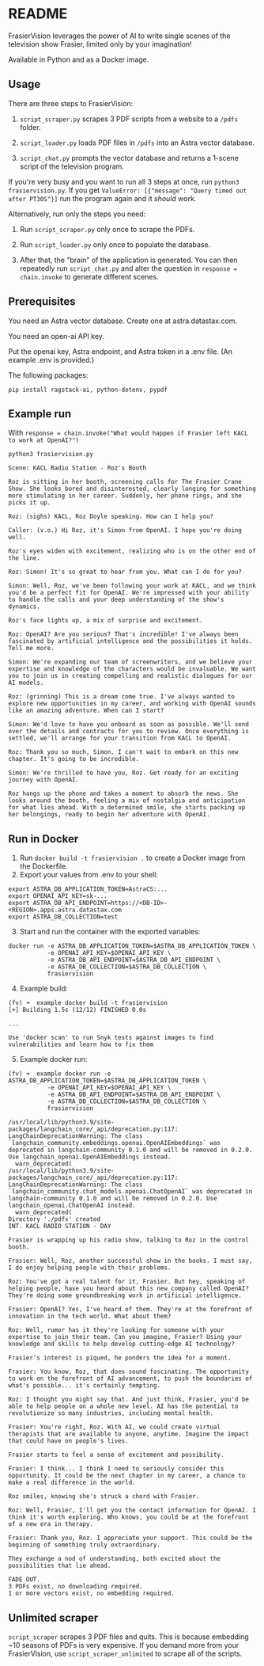 # README

FrasierVision leverages the power of AI to write single scenes of the television show Frasier, limited only by your imagination!

Available in Python and as a Docker image.

## Usage

There are three steps to FrasierVision:

1. `script_scraper.py` scrapes 3 PDF scripts from a website to a `/pdfs` folder.

2. `script_loader.py` loads PDF files in `/pdfs` into an Astra vector database.

3. `script_chat.py` prompts the vector database and returns a 1-scene script of the television program.

If you're very busy and you want to run all 3 steps at once, run `python3 frasiervision.py`. If you get `ValueError: [{"message": "Query timed out after PT30S"}]` run the program again and it *should* work.

Alternatively, run only the steps you need:

1. Run `script_scraper.py` only once to scrape the PDFs.

2. Run `script_loader.py` only once to populate the database.

3. After that, the "brain" of the application is generated. You can then repeatedly run `script_chat.py` and alter the question in `response = chain.invoke` to generate different scenes.

## Prerequisites

You need an Astra vector database. Create one at astra.datastax.com.

You need an open-ai API key.

Put the openai key, Astra endpoint, and Astra token in a .env file. (An example .env is provided.)

The following packages:
```
pip install ragstack-ai, python-dotenv, pypdf
```

## Example run

With `response = chain.invoke("What would happen if Frasier left KACL to work at OpenAI?")`

`python3 frasiervision.py`

```
Scene: KACL Radio Station - Roz's Booth

Roz is sitting in her booth, screening calls for The Frasier Crane Show. She looks bored and disinterested, clearly longing for something more stimulating in her career. Suddenly, her phone rings, and she picks it up.

Roz: (sighs) KACL, Roz Doyle speaking. How can I help you?

Caller: (v.o.) Hi Roz, it's Simon from OpenAI. I hope you're doing well.

Roz's eyes widen with excitement, realizing who is on the other end of the line.

Roz: Simon! It's so great to hear from you. What can I do for you?

Simon: Well, Roz, we've been following your work at KACL, and we think you'd be a perfect fit for OpenAI. We're impressed with your ability to handle the calls and your deep understanding of the show's dynamics.

Roz's face lights up, a mix of surprise and excitement.

Roz: OpenAI? Are you serious? That's incredible! I've always been fascinated by artificial intelligence and the possibilities it holds. Tell me more.

Simon: We're expanding our team of screenwriters, and we believe your expertise and knowledge of the characters would be invaluable. We want you to join us in creating compelling and realistic dialogues for our AI models.

Roz: (grinning) This is a dream come true. I've always wanted to explore new opportunities in my career, and working with OpenAI sounds like an amazing adventure. When can I start?

Simon: We'd love to have you onboard as soon as possible. We'll send over the details and contracts for you to review. Once everything is settled, we'll arrange for your transition from KACL to OpenAI.

Roz: Thank you so much, Simon. I can't wait to embark on this new chapter. It's going to be incredible.

Simon: We're thrilled to have you, Roz. Get ready for an exciting journey with OpenAI.

Roz hangs up the phone and takes a moment to absorb the news. She looks around the booth, feeling a mix of nostalgia and anticipation for what lies ahead. With a determined smile, she starts packing up her belongings, ready to begin her adventure with OpenAI.
```

## Run in Docker

1. Run `docker build -t frasiervision .` to create a Docker image from the Dockerfile.
2. Export your values from .env to your shell:
```
export ASTRA_DB_APPLICATION_TOKEN=AstraCS:...
export OPENAI_API_KEY=sk-...
export ASTRA_DB_API_ENDPOINT=https://<DB-ID>-<REGION>.apps.astra.datastax.com
export ASTRA_DB_COLLECTION=test
```

3. Start and run the container with the exported variables:
```
docker run -e ASTRA_DB_APPLICATION_TOKEN=$ASTRA_DB_APPLICATION_TOKEN \
           -e OPENAI_API_KEY=$OPENAI_API_KEY \
           -e ASTRA_DB_API_ENDPOINT=$ASTRA_DB_API_ENDPOINT \
           -e ASTRA_DB_COLLECTION=$ASTRA_DB_COLLECTION \
           frasiervision
```

4. Example build:
```
(fv) ➜  example docker build -t frasiervision
[+] Building 1.5s (12/12) FINISHED 0.0s

...

Use 'docker scan' to run Snyk tests against images to find vulnerabilities and learn how to fix them
```

5. Example docker run:
```
(fv) ➜  example docker run -e ASTRA_DB_APPLICATION_TOKEN=$ASTRA_DB_APPLICATION_TOKEN \
           -e OPENAI_API_KEY=$OPENAI_API_KEY \
           -e ASTRA_DB_API_ENDPOINT=$ASTRA_DB_API_ENDPOINT \
           -e ASTRA_DB_COLLECTION=$ASTRA_DB_COLLECTION \
           frasiervision

/usr/local/lib/python3.9/site-packages/langchain_core/_api/deprecation.py:117: LangChainDeprecationWarning: The class `langchain_community.embeddings.openai.OpenAIEmbeddings` was deprecated in langchain-community 0.1.0 and will be removed in 0.2.0. Use langchain_openai.OpenAIEmbeddings instead.
  warn_deprecated(
/usr/local/lib/python3.9/site-packages/langchain_core/_api/deprecation.py:117: LangChainDeprecationWarning: The class `langchain_community.chat_models.openai.ChatOpenAI` was deprecated in langchain-community 0.1.0 and will be removed in 0.2.0. Use langchain_openai.ChatOpenAI instead.
  warn_deprecated(
Directory './pdfs' created
INT. KACL RADIO STATION - DAY

Frasier is wrapping up his radio show, talking to Roz in the control booth.

Frasier: Well, Roz, another successful show in the books. I must say, I do enjoy helping people with their problems.

Roz: You've got a real talent for it, Frasier. But hey, speaking of helping people, have you heard about this new company called OpenAI? They're doing some groundbreaking work in artificial intelligence.

Frasier: OpenAI? Yes, I've heard of them. They're at the forefront of innovation in the tech world. What about them?

Roz: Well, rumor has it they're looking for someone with your expertise to join their team. Can you imagine, Frasier? Using your knowledge and skills to help develop cutting-edge AI technology?

Frasier's interest is piqued, he ponders the idea for a moment.

Frasier: You know, Roz, that does sound fascinating. The opportunity to work on the forefront of AI advancement, to push the boundaries of what's possible... it's certainly tempting.

Roz: I thought you might say that. And just think, Frasier, you'd be able to help people on a whole new level. AI has the potential to revolutionize so many industries, including mental health.

Frasier: You're right, Roz. With AI, we could create virtual therapists that are available to anyone, anytime. Imagine the impact that could have on people's lives.

Frasier starts to feel a sense of excitement and possibility.

Frasier: I think... I think I need to seriously consider this opportunity. It could be the next chapter in my career, a chance to make a real difference in the world.

Roz smiles, knowing she's struck a chord with Frasier.

Roz: Well, Frasier, I'll get you the contact information for OpenAI. I think it's worth exploring. Who knows, you could be at the forefront of a new era in therapy.

Frasier: Thank you, Roz. I appreciate your support. This could be the beginning of something truly extraordinary.

They exchange a nod of understanding, both excited about the possibilities that lie ahead.

FADE OUT.
3 PDFs exist, no downloading required.
1 or more vectors exist, no embedding required.
```

## Unlimited scraper

`script_scraper` scrapes 3 PDF files and quits. This is because embedding ~10 seasons of PDFs is very expensive.
If you demand more from your FrasierVision, use `script_scraper_unlimited` to scrape all of the scripts.
